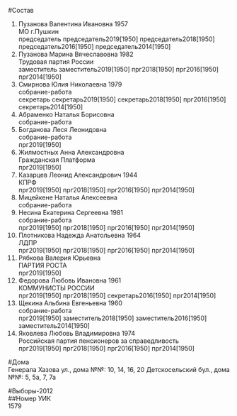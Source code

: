 #Состав  
1. Пузанова Валентина Ивановна 1957  
    МО г.Пушкин  
    председатель председатель2019[1950] председатель2018[1950] председатель2016[1950] председатель2014[1950]  
2. Пузанова Марина Вячеславовна 1982  
    Трудовая партия России  
    заместитель заместитель2019[1950] прг2018[1950] прг2016[1950] прг2014[1950]  
3. Смирнова Юлия Николаевна 1979  
    собрание-работа  
    секретарь секретарь2019[1950] секретарь2018[1950] прг2016[1950] секретарь2014[1950]  
4. Абраменко Наталья Борисовна  
    собрание-работа  
5. Богданова Леся Леонидовна  
    собрание-работа  
    прг2019[1950]  
6. Жилмостных Анна Александровна  
    Гражданская Платформа  
    прг2019[1950]  
7. Казарцев Леонид Александрович 1944  
    КПРФ  
    прг2019[1950] прг2018[1950] прг2016[1950] прг2014[1950]  
8. Мицейкене Наталья Алексеевна  
    собрание-работа  
9. Несина Екатерина Сергеевна 1981  
    собрание-работа  
    прг2019[1950] прг2018[1950] прг2016[1950] прг2014[1950]  
10. Плотникова Надежда Анатольевна 1964  
    ЛДПР  
    прг2019[1950] прг2018[1950] прг2016[1950] прг2014[1950]  
11. Рябкова Валерия Юрьевна  
    ПАРТИЯ РОСТА  
    прг2019[1950]  
12. Федорова Любовь Ивановна 1961  
    КОММУНИСТЫ РОССИИ  
    прг2019[1950] прг2018[1950] секретарь2016[1950] прг2014[1950]  
13. Щекина Альбина Евгеньевна 1960  
    собрание-работа  
    прг2019[1950] заместитель2018[1950] заместитель2016[1950] заместитель2014[1950]  
14. Яковлева Любовь Владимировна 1974  
    Российская партия пенсионеров за справедливость  
    прг2019[1950] прг2018[1950] прг2016[1950] прг2014[1950]  
  
#Дома  
Генерала Хазова ул., дома №№: 10, 14, 16, 20 Детскосельский бул., дома №№: 5, 5а, 7, 7а  
  
#Выборы-2012  
##Номер УИК  
1579  
